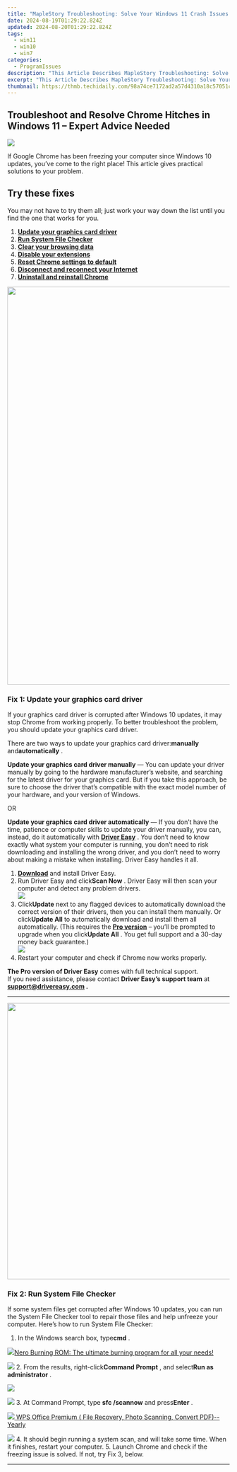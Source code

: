 ```yaml
---
title: "MapleStory Troubleshooting: Solve Your Windows 11 Crash Issues with These Expert Strategies"
date: 2024-08-19T01:29:22.824Z
updated: 2024-08-20T01:29:22.824Z
tags:
  - win11
  - win10
  - win7
categories:
  - ProgramIssues
description: "This Article Describes MapleStory Troubleshooting: Solve Your Windows 11 Crash Issues with These Expert Strategies"
excerpt: "This Article Describes MapleStory Troubleshooting: Solve Your Windows 11 Crash Issues with These Expert Strategies"
thumbnail: https://thmb.techidaily.com/98a74ce7172ad2a57d4310a18c57051ce671b66b03e5b45c8d9ea3eb4205cb9f.jpg
---
```


## Troubleshoot and Resolve Chrome Hitches in Windows 11 – Expert Advice Needed

![](https://images.drivereasy.com/wp-content/uploads/2018/11/img_5bebd48d0de70.jpg)

 If Google Chrome has been freezing your computer since Windows 10 updates, you’ve come to the right place! This article gives practical solutions to your problem.

## Try these fixes

 You may not have to try them all; just work your way down the list until you find the one that works for you.

1. [**Update your graphics card driver**](https://tools.techidaily.com/drivereasy/download/)
2. **[Run System File Checker](https://tools.techidaily.com/drivereasy/download/)**
3. [**Clear your browsing data**](https://tools.techidaily.com/drivereasy/download/)
4. [**Disable your extensions**](https://tools.techidaily.com/drivereasy/download/)
5. [**Reset Chrome settings to default**](https://tools.techidaily.com/drivereasy/download/)
6. [**Disconnect and reconnect your Internet**](https://tools.techidaily.com/drivereasy/download/)
7. [**Uninstall and reinstall Chrome**](https://tools.techidaily.com/drivereasy/download/)

<!-- affiliate ads begin -->
<a href="https://tinyland.pxf.io/c/5597632/1793214/19135" target="_top" id="1793214"><img src="//a.impactradius-go.com/display-ad/19135-1793214" border="0" alt="" width="900" height="900"/></a><img height="0" width="0" src="https://imp.pxf.io/i/5597632/1793214/19135" style="position:absolute;visibility:hidden;" border="0" />
<!-- affiliate ads end -->
### Fix 1: Update your graphics card driver

 If your graphics card driver is corrupted after Windows 10 updates, it may stop Chrome from working properly. To better troubleshoot the problem, you should update your graphics card driver.

 There are two ways to update your graphics card driver:**manually** and**automatically** .

**Update your graphics card driver manually** — You can update your driver manually by going to the hardware manufacturer’s website, and searching for the latest driver for your graphics card. But if you take this approach, be sure to choose the driver that’s compatible with the exact model number of your hardware, and your version of Windows.

OR

**Update your graphics card driver automatically** — If you don’t have the time, patience or computer skills to update your driver manually, you can, instead, do it automatically with **[Driver Easy](https://tools.techidaily.com/drivereasy/download/)**  . You don’t need to know exactly what system your computer is running, you don’t need to risk downloading and installing the wrong driver, and you don’t need to worry about making a mistake when installing. Driver Easy handles it all.

1. **[Download](https://tools.techidaily.com/drivereasy/download/)**  and install Driver Easy.
2. Run Driver Easy and click**Scan Now** . Driver Easy will then scan your computer and detect any problem drivers.  
![](https://images.drivereasy.com/wp-content/uploads/2018/11/img_5bebea95ea01f.jpg)
3. Click**Update** next to any flagged devices to automatically download the correct version of their drivers, then you can install them manually. Or click**Update All** to automatically download and install them all automatically. (This requires the **[Pro version](https://tools.techidaily.com/drivereasy/download/)**  – you’ll be prompted to upgrade when you click**Update All** . You get full support and a 30-day money back guarantee.)  
![](https://images.drivereasy.com/wp-content/uploads/2018/11/img_5bebeaa6e3f18.jpg)
4. Restart your computer and check if Chrome now works properly.

**The Pro version of Driver Easy** comes with full technical support.  
 If you need assistance, please contact **Driver Easy’s support team** at **[support@drivereasy.com](https://tools.techidaily.com/drivereasy/download/) .**

---

<!-- affiliate ads begin -->
<a href="https://electronicx.pxf.io/c/5597632/1872496/14483" target="_top" id="1872496"><img src="//a.impactradius-go.com/display-ad/14483-1872496" border="0" alt="" width="750" height="625"/></a><img height="0" width="0" src="https://imp.pxf.io/i/5597632/1872496/14483" style="position:absolute;visibility:hidden;" border="0" />
<!-- affiliate ads end -->
### Fix 2: Run System File Checker

 If some system files get corrupted after Windows 10 updates, you can run the System File Checker tool to repair those files and help unfreeze your computer. Here’s how to run System File Checker:

1. In the Windows search box, type**cmd** .  
<!-- affiliate ads begin -->
<a href="https://store.nero.com/order/checkout.php?PRODS=39694080&QTY=1&AFFILIATE=108875&CART=1"><img src="http://cdnwww.nero.com/nero-com-wAssets/img/banners/2023/nbr/fire/Screenshot_1red_gb.jpg" border="0">Nero Burning ROM:
The ultimate burning program for all your needs!</a>
<!-- affiliate ads end -->
![](https://images.drivereasy.com/wp-content/uploads/2018/11/img_5bebf26b5a09e.png)
2. From the results, right-click**Command Prompt** , and select**Run as administrator** .  
<!-- affiliate ads begin -->
<a href="https://store.movavi.com/affiliate.php?ACCOUNT=MOVAVI&AFFILIATE=108875&PATH=https%3A%2F%2Fwww.movavi.com%3FAFFILIATE%3D108875%26RESOURCE%3DMovavi%2BVideo%2BConverter%2BBox"><img src="https://mcusercontent.com/0885a03ded3d480dca9287f12/images/8020c1dc-518e-3bdf-6e7b-e6d1bdf1597b.jpg" border="0"></a>
<!-- affiliate ads end -->
![](https://images.drivereasy.com/wp-content/uploads/2018/11/img_5bebf2dea44e4.jpg)
3. At Command Prompt, type **sfc /scannow** and press**Enter** .  
<!-- affiliate ads begin -->
<a href="https://secure.2checkout.com/order/checkout.php?PRODS=38729081&QTY=1&AFFILIATE=108875&CART=1"><img src="https://website-prod.cache.wpscdn.com/img/wps-office-pdf-editor-1x.890dbda.png" border="0">
WPS Office Premium ( File Recovery, Photo Scanning, Convert PDF)--Yearly</a>
<!-- affiliate ads end -->
![](https://images.drivereasy.com/wp-content/uploads/2018/11/img_5bebf301acd5c.jpg)
4. It should begin running a system scan, and will take some time. When it finishes, restart your computer.
5. Launch Chrome and check if the freezing issue is solved. If not, try Fix 3, below.

---

<!-- affiliate ads begin -->
<span id="1793213">
					<video width="1080" height="1620" style="cursor:pointer"
           poster="//a.impactradius-go.com/display-clicktoplayimage/1793213.jpeg"
           onclick="if(!this.playClicked){this.play();this.setAttribute('controls',true);this.playClicked=true;}">
	   <source src="//a.impactradius-go.com/display-ad/19135-1793213">
	   <img src="//a.impactradius-go.com/display-clicktoplayimage/1793213.jpeg" style="border: none; height: 100%; width: 100%; object-fit: contain">
	</video>
	<div style="width:1080px;text-align:center"><a href="javascript:window.open(decodeURIComponent('https%3A%2F%2Ftinyland.pxf.io%2Fc%2F5597632%2F1793213%2F19135'), '_blank');void(0);">Click here</a></div>
</span>
<img height="0" width="0" src="https://imp.pxf.io/i/5597632/1793213/19135" style="position:absolute;visibility:hidden;" border="0" />
<!-- affiliate ads end -->
### Fix 3: Clear your browsing data

 Alternatively, you can try clearing your browsing data in Chrome. This can help remove any nasty cookies that might be causing Chrome to freeze. Here’s how to clear your browsing data in Chrome:

1. At the top right in Chrome, click the**three dots** \>**More tools** \>**Clear browsing data** .  
![](https://images.drivereasy.com/wp-content/uploads/2018/11/img_5bebd67382c1b.jpg)
2. From the**Basic** tab, set the**Time range** to**All time** , and select all the checkboxes below.  
![](https://images.drivereasy.com/wp-content/uploads/2018/11/img_5bebd6c593c29.jpg)
3. From the**Advanced** tab, set the**Time range** to**All time** . Select **Browsing history** ,**Cookies and other site data** ,**Cache images and files** .  
![](https://images.drivereasy.com/wp-content/uploads/2018/11/img_5bebd72498d93.jpg)
4. Click**Clear data** .
5. When the data is cleared, type**chrome://restart** in the URL bar then press**Enter** to restart Chrome and check if the problem is resolved. If not, try Fix 4, below.  
![](https://images.drivereasy.com/wp-content/uploads/2018/11/img_5bebd79e829e0.png)

---

<!-- affiliate ads begin -->
<a href="https://shop.systoolsgroup.com/affiliate.php?ACCOUNT=SYSTOOBY&AFFILIATE=108875&PATH=https%3A%2F%2Fwww.systoolsgroup.com%3FAFFILIATE%3D108875%26RESOURCE%3DSysTools%2BGmail%2BBackup"><img src="https://www.systoolsgroup.com/box/gmail-backup.png" border="0"></a>
<!-- affiliate ads end -->
### Fix 4: Disable your extensions

 Extensions are also known to cause Chrome to freeze. Sometimes they may have compatibility issues with your Chrome browser. You can disable all your extensions in Chrome and see if this solves your problem.

1. Type **chrome://extensions** in the address bar and press**Enter** .  
![](https://images.drivereasy.com/wp-content/uploads/2018/11/img_5bebc3f96a48a.png)
2. **Toggle off** all extensions to disable them.  
![](https://images.drivereasy.com/wp-content/uploads/2018/11/img_5bebc40d4679a.jpg)
3. Restart Chrome and test if it works properly. If not, move on to Fix 5, below.

---

<!-- affiliate ads begin -->
<a href="https://secure.2checkout.com/order/checkout.php?PRODS=45152810&QTY=1&AFFILIATE=108875&CART=1"> <img src="https://secure.avangate.com/images/merchant/842ca578342915ccb8ae069595ba7233/products/copy_bootit-ss1_178x139.jpg" border="0">The BootIt Collection covers multi-booting, partitioning, and disk imaging on traditional PC's using the standard BIOS and  newer PC's using UEFI.   The collection includes BootIt Bare Metal (BIBM) for standard BIOS systems and BootIt UEFI (BIU) for UEFI system. 
</a>
<!-- affiliate ads end -->
### Fix 5: Reset Chrome settings to default

 If Chrome conflicts with some other program on your computer, it may also cause Chrome to freeze. You can reset Chrome to its default settings to better troubleshoot the problem.

1. At the top right in Chrome, click the**three dots** \>**Settings** .  
<!-- affiliate ads begin -->
<a href="https://vapordna.pxf.io/c/5597632/1496243/17238" target="_top" id="1496243"><img src="//a.impactradius-go.com/display-ad/17238-1496243" border="0" alt="" width="1000" height="1221"/></a><img height="0" width="0" src="https://imp.pxf.io/i/5597632/1496243/17238" style="position:absolute;visibility:hidden;" border="0" />
<!-- affiliate ads end -->
![](https://images.drivereasy.com/wp-content/uploads/2018/11/img_5bebd83fd4eb4.jpg)
2. At the bottom, click**Advanced** .  
<!-- affiliate ads begin -->
<a href="https://aspironcom.sjv.io/c/5597632/1941789/21554" target="_top" id="1941789"><img src="//a.impactradius-go.com/display-ad/21554-1941789" border="0" alt="" width="650" height="800"/></a><img height="0" width="0" src="https://imp.pxf.io/i/5597632/1941789/21554" style="position:absolute;visibility:hidden;" border="0" />
<!-- affiliate ads end -->
![](https://images.drivereasy.com/wp-content/uploads/2018/11/img_5bebd88de8b45.png)
3. Under**Reset and cleanup** , click**Reset settings to their original defaults** \>**Reset Settings** .  
<!-- affiliate ads begin -->
<a href="https://atezr.pxf.io/c/5597632/2018605/18496" target="_top" id="2018605"><img src="//a.impactradius-go.com/display-ad/18496-2018605" border="0" alt="" width="798" height="807"/></a><img height="0" width="0" src="https://imp.pxf.io/i/5597632/2018605/18496" style="position:absolute;visibility:hidden;" border="0" />
<!-- affiliate ads end -->
![](https://images.drivereasy.com/wp-content/uploads/2018/11/img_5bebd8ccdaa7a.jpg)
4. Relaunch Chrome and check. If the problem still exists, try the next fix.

---

### Fix 6: Disconnect and reconnect your Internet

 Some users have reported that the Chrome freezing problem may be caused by an Internet problem — when they by chance disconnected and reconnected their Internet, Chrome worked again. You can also give this a try.

1. You can simply click the**Network icon** on the taskbar, then select**Airplane mode** to**turn** it**on** .  
![](https://images.drivereasy.com/wp-content/uploads/2018/11/img_5bebcffb97b0e.jpg)
2. A few seconds later, select the**Airplane mode** again to**turn** it**off** .
3. Restart Chrome to check the issue.

---

### Fix 7: Uninstall and reinstall Chrome

 If none of the above worked for you, reinstalling Chrome is also worth a try — you can first go to Control Panel to uninstall Chrome, then download the latest version of Chrome from[its official website](https://www.google.com/chrome/) .

---

 If you have any question or suggestion, please feel free to leave a comment below.

* [Chrome](https://tools.techidaily.com/drivereasy/download/)
* [Windows 10](https://tools.techidaily.com/drivereasy/download/)

<ins class="adsbygoogle"
     style="display:block"
     data-ad-format="autorelaxed"
     data-ad-client="ca-pub-7571918770474297"
     data-ad-slot="1223367746"></ins>



<ins class="adsbygoogle"
     style="display:block"
     data-ad-client="ca-pub-7571918770474297"
     data-ad-slot="8358498916"
     data-ad-format="auto"
     data-full-width-responsive="true"></ins>

<span class="atpl-alsoreadstyle">Also read:</span>
<div><ul>
<li><a href="https://screen-sharing-recording.techidaily.com/new-2024-approved-visualize-your-browser-trails-our-selection-of-premier-recording-apps/"><u>[New] 2024 Approved  Visualize Your Browser Trails  Our Selection of Premier Recording Apps</u></a></li>
<li><a href="https://video-capture.techidaily.com/new-best-5-digital-recorder-selects/"><u>[New] Best 5 Digital Recorder Selects</u></a></li>
<li><a href="https://fox-cloud.techidaily.com/new-disoriented-footage-instagrams-upside-down-trend/"><u>[New] Disoriented Footage  Instagram's Upside-Down Trend</u></a></li>
<li><a href="https://some-techniques.techidaily.com/new-how-long-is-a-video-at-20-megabits/"><u>[New] How Long Is a Video at 20 Megabits?</u></a></li>
<li><a href="https://extra-support.techidaily.com/new-online-image-enhancement-melodic-twist/"><u>[New] Online Image Enhancement  Melodic Twist</u></a></li>
<li><a href="https://instagram-video-files.techidaily.com/updated-2024-approved-top-10-apps-to-excitingly-edit-horizontal-and-vertical-igtv/"><u>[Updated] 2024 Approved  Top 10 Apps to Excitingly Edit Horizontal and Vertical IGTV</u></a></li>
<li><a href="https://digital-screen-recording.techidaily.com/updated-in-2024-capturing-nintendo-joy-in-the-best-cards/"><u>[Updated] In 2024, Capturing Nintendo Joy in the Best Cards</u></a></li>
<li><a href="https://twitter-videos.techidaily.com/updated-in-2024-direct-video-transmission-from-twitters-to-whatsapp/"><u>[Updated] In 2024, Direct Video Transmission From Twitters to WhatsApp</u></a></li>
<li><a href="https://facebook-video-footage.techidaily.com/updated-the-efficacy-of-quick-subscribing-in-video-platforms/"><u>[Updated] The Efficacy of Quick-Subscribing in Video Platforms</u></a></li>
<li><a href="https://some-approaches.techidaily.com/updated-transforming-images-with-ease-learn-snapseed-today/"><u>[Updated] Transforming Images with Ease  Learn Snapseed Today</u></a></li>
<li><a href="https://twitter-clips.techidaily.com/updated-trending-in-real-time-10-hot-tweets-captivating-audiences-for-2024/"><u>[Updated] Trending in Real Time  10 Hot Tweets Captivating Audiences for 2024</u></a></li>
<li><a href="https://some-skills.techidaily.com/2024-approved-top-platforms-for-amplifying-youtube-content/"><u>2024 Approved  Top Platforms for Amplifying YouTube Content</u></a></li>
<li><a href="https://win-answers.techidaily.com/common-solutions-for-when-your-windows-10-start-menu-wont-open/"><u>Common Solutions for When Your Windows 10 Start Menu Won't Open</u></a></li>
<li><a href="https://unlock-android.techidaily.com/complete-review-and-guide-to-techeligible-frp-bypass-and-more-for-vivo-v30-pro-by-drfone-android/"><u>Complete Review & Guide to Techeligible FRP Bypass and More For Vivo V30 Pro</u></a></li>
<li><a href="https://win-answers.techidaily.com/defeat-the-black-void-essential-fixes-for-hitman-3-playability-on-desktops/"><u>Defeat the Black Void: Essential Fixes for Hitman 3 Playability on Desktops</u></a></li>
<li><a href="https://win-answers.techidaily.com/diy-solutions-getting-your-humankind-game-to-launch-successfully/"><u>DIY Solutions: Getting Your Humankind Game to Launch Successfully</u></a></li>
<li><a href="https://hardware-help.techidaily.com/exclusive-conversation-unveiling-insights-on-amds-future-with-mike-clark-creator-of-zen-architecture-the-upcoming-leap-to-3nm-and-next-gen-desktop-core-desi15/"><u>Exclusive Conversation: Unveiling Insights on AMD's Future with Mike Clark, Creator of Zen Architecture - The Upcoming Leap to 3Nm and Next-Gen Desktop Core Design</u></a></li>
<li><a href="https://win-answers.techidaily.com/expert-advice-on-preventing-firefox-freezing-problems-for-a-seamless-2024-browsing-experience/"><u>Expert Advice on Preventing Firefox Freezing Problems for a Seamless 2024 Browsing Experience</u></a></li>
<li><a href="https://win-answers.techidaily.com/1723010647722-fast-fix-resolving-dayz-shooting-issues-in-seconds/"><u>Fast Fix: Resolving DayZ Shooting Issues in Seconds!</u></a></li>
<li><a href="https://win-answers.techidaily.com/fix-for-dark-screen-glitch-on-discord-while-presenting-remotely-step-by-step-solutions/"><u>Fix for Dark Screen Glitch on Discord While Presenting Remotely: Step-by-Step Solutions</u></a></li>
<li><a href="https://howto.techidaily.com/fixes-for-apps-keep-crashing-on-motorola-moto-g23-drfone-by-drfone-fix-android-problems-fix-android-problems/"><u>Fixes for Apps Keep Crashing on Motorola Moto G23 | Dr.fone</u></a></li>
<li><a href="https://win-answers.techidaily.com/fortnite-crashes-solve-your-video-memory-issues/"><u>Fortnite Crashes? Solve Your Video Memory Issues!</u></a></li>
<li><a href="https://fake-location.techidaily.com/full-guide-to-fix-itoolab-anygo-not-working-on-vivo-v30-lite-5g-drfone-by-drfone-virtual-android/"><u>Full Guide to Fix iToolab AnyGO Not Working On Vivo V30 Lite 5G | Dr.fone</u></a></li>
<li><a href="https://techidaily.com/how-to-factory-reset-motorola-razr-40-ultra-in-5-easy-ways-drfone-by-drfone-reset-android-reset-android/"><u>How to Factory Reset Motorola Razr 40 Ultra in 5 Easy Ways | Dr.fone</u></a></li>
<li><a href="https://win-answers.techidaily.com/how-to-overcome-launch-hurdles-in-biowares-newest-title-pathfinder-wrath-of-the-righteous/"><u>How To Overcome Launch Hurdles in BioWare's Newest Title: Pathfinder: Wrath of the Righteous</u></a></li>
<li><a href="https://win-answers.techidaily.com/how-to-stop-players-fixing-constant-warzone-20-collapses-in-windows/"><u>How to Stop Players: Fixing Constant Warzone 2.0 Collapses in Windows</u></a></li>
<li><a href="https://review-topics.techidaily.com/how-to-transfer-whatsapp-from-iphone-8-plus-to-other-iphone-15-devices-drfone-by-drfone-transfer-whatsapp-from-ios-transfer-whatsapp-from-ios/"><u>How To Transfer WhatsApp From iPhone 8 Plus to other iPhone 15 devices? | Dr.fone</u></a></li>
<li><a href="https://android-unlock.techidaily.com/in-2024-how-to-track-imei-number-of-samsung-galaxy-xcover-7-through-google-earth-by-drfone-android/"><u>In 2024, How To Track IMEI Number Of Samsung Galaxy XCover 7 Through Google Earth?</u></a></li>
<li><a href="https://facebook-video-files.techidaily.com/in-2024-navigating-the-future-of-fb-advertising-key-predictions/"><u>In 2024, Navigating the Future of FB Advertising – Key Predictions</u></a></li>
<li><a href="https://extra-guidance.techidaily.com/in-2024-the-perfect-resolution-for-immersive-vr/"><u>In 2024, The Perfect Resolution for Immersive VR</u></a></li>
<li><a href="https://instagram-video-recordings.techidaily.com/investigative-image-searching-reverse-techniques-on-instagram-photos/"><u>Investigative Image Searching  Reverse Techniques on Instagram Photos</u></a></li>
<li><a href="https://win-answers.techidaily.com/nba-2k21-pc-crashes-heres-how-you-can-solve-the-problem/"><u>NBA 2K21 PC Crashes? Here's How You Can Solve the Problem</u></a></li>
<li><a href="https://win-answers.techidaily.com/1723000116954-pc-gaming-trouble-heres-the-ultimate-fix-for-elex-ii-crashes/"><u>PC Gaming Trouble? Here's the Ultimate Fix for Elex II Crashes!</u></a></li>
<li><a href="https://win-able.techidaily.com/resolve-nvidia-geforce-error-code-0x0003-easily-with-our-expert-tips-and-tricks/"><u>Resolve NVIDIA Geforce Error Code 0X0003 Easily with Our Expert Tips and Tricks</u></a></li>
<li><a href="https://win-answers.techidaily.com/resolving-drops-and-hiccups-during-counter-strike-abetes-fbs-)160-mgdl-and-ldl-)130-mgdl-were-found-to-be-abnormal-in-about-28-of-the-participants-and-ast-l569/"><u>Resolving Drops & Hiccups During Counter-Strike Abetes (FBS) >160 Mg/Dl and LDL >130 Mg/Dl Were Found to Be Abnormal in About 28%% of the Participants, and AST Level >47 U/L Was Observed in Approximately 22%%.</u></a></li>
<li><a href="https://win-answers.techidaily.com/shedding-light-on-overwatch-troubles-tackling-the-games-dark-launch-dilemma/"><u>Shedding Light on Overwatch Troubles: Tackling the Game's Dark Launch Dilemma</u></a></li>
<li><a href="https://win-answers.techidaily.com/stop-modern-warfare-3-from-crashing-on-your-pc-effective-solutions-and-tips/"><u>Stop Modern Warfare 3 From Crashing on Your PC: Effective Solutions & Tips</u></a></li>
<li><a href="https://win-answers.techidaily.com/1722995191415-team-fortress-2-stability-enhancements-stop-the-unwanted-interruptions/"><u>Team Fortress 2 Stability Enhancements - Stop the Unwanted Interruptions!</u></a></li>
<li><a href="https://some-approaches.techidaily.com/the-dimming-curtain-call-fade-techniques-for-pro-for-2024/"><u>The Dimming Curtain Call  Fade Techniques for Pro for 2024</u></a></li>
<li><a href="https://win-answers.techidaily.com/troubleshooting-and-fixing-enshrouded-game-crashes-on-personal-computers/"><u>Troubleshooting and Fixing Enshrouded Game Crashes on Personal Computers</u></a></li>
<li><a href="https://win-answers.techidaily.com/troubleshooting-call-of-duty-black-ops-4-overcoming-latency-spikes-and-decreased-fps/"><u>Troubleshooting Call of Duty: Black Ops 4 - Overcoming Latency Spikes and Decreased FPS</u></a></li>
<li><a href="https://win-answers.techidaily.com/troubleshooting-cold-war-load-issues-on-pc-and-gaming-consoles/"><u>Troubleshooting Cold War Load Issues on PC and Gaming Consoles</u></a></li>
<li><a href="https://win-answers.techidaily.com/troubleshooting-guide-fixing-the-bf4-bug-with-error-27711-in-bocw-ui/"><u>Troubleshooting Guide: Fixing the BF4 Bug with Error #27711 in BOCW UI</u></a></li>
<li><a href="https://win-answers.techidaily.com/1722999742301-troubleshooting-your-total-war-saga-troy-pc-game-crash-solutions-inside/"><u>Troubleshooting Your 'Total War Saga: Troy' PC Game Crash - Solutions Inside!</u></a></li>
<li><a href="https://win-answers.techidaily.com/ultimate-guide-solving-game-stuttering-issues-on-your-computer/"><u>Ultimate Guide: Solving Game Stuttering Issues on Your Computer</u></a></li>
<li><a href="https://win-answers.techidaily.com/ultimate-guide-solving-the-game-crashing-problem-for-final-fantasy-xv-players/"><u>Ultimate Guide: Solving the Game-Crashing Problem for Final Fantasy XV Players</u></a></li>
<li><a href="https://win-answers.techidaily.com/what-if-doom-eternal-wont-launch-ultimate-troubleshooting-guide/"><u>What If DOOM Eternal Won’t Launch? Ultimate Troubleshooting Guide</u></a></li>
<li><a href="https://win-answers.techidaily.com/windows-gaming-woes-making-steam-acknowledge-your-gamepad/"><u>Windows Gaming Woes: Making Steam Acknowledge Your Gamepad</u></a></li>
</ul></div>
